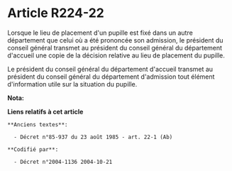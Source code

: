# Article R224-22

Lorsque le lieu de placement d'un pupille est fixé dans un autre département que celui où a été prononcée son admission, le
président du conseil général transmet au président du conseil général du département d'accueil une copie de la décision
relative au lieu de placement du pupille.

Le président du conseil général du département d'accueil transmet au président du conseil général du département d'admission
tout élément d'information utile sur la situation du pupille.

**Nota:**



**Liens relatifs à cet article**

	**Anciens textes**:

	  - Décret n°85-937 du 23 août 1985 - art. 22-1 (Ab)

	**Codifié par**:

	  - Décret n°2004-1136 2004-10-21
